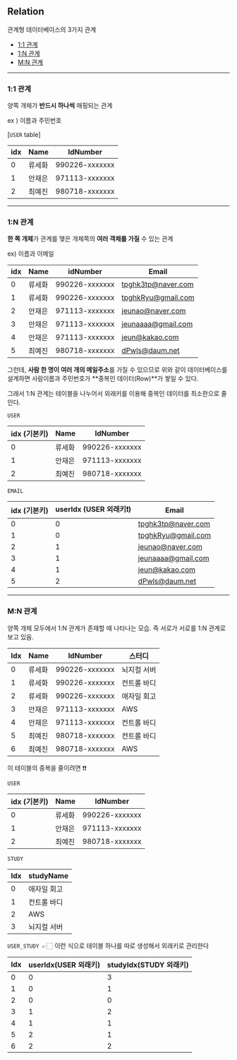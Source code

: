 ## Relation

관계형 데이터베이스의 3가지 관계

- [1:1 관계](#1:1-관계)
- [1:N 관계](#1:N-관계)
- [M:N 관계](#M:N-관계)

---

### 1:1 관계

양쪽 개체가 **반드시 하나씩** 매핑되는 관계

ex ) 이름과 주민번호

[`USER` table]

| idx  | Name   | IdNumber       |
| ---- | ------ | -------------- |
| 0    | 류세화 | 990226-xxxxxxx |
| 1    | 안재은 | 971113-xxxxxxx |
| 2    | 최예진 | 980718-xxxxxxx |

---

### 1:N 관계

**한 쪽 개체**가 관계를 맺은 개체쪽의 **여러 객체를 가질** 수 있는 관계

ex) 이름과 이메일

| idx  | Name   | idNumber       | Email              |
| ---- | ------ | -------------- | ------------------ |
| 0    | 류세화 | 990226-xxxxxxx | tpghk3tp@naver.com |
| 1    | 류세화 | 990226-xxxxxxx | tpghkRyu@gmail.com |
| 2    | 안재은 | 971113-xxxxxxx | jeunao@naver.com   |
| 3    | 안재은 | 971113-xxxxxxx | jeunaaaa@gmail.com |
| 4    | 안재은 | 971113-xxxxxxx | jeun@kakao.com     |
| 5    | 최예진 | 980718-xxxxxxx | dPwls@daum.net     |

그런데, **사람 한 명이 여러 개의 메일주소**를 가질 수 있으므로 위와 같이 데이터베이스를 설계하면 사람이름과 주민번호가 **중복인 데이터(Row)**가 쌓일 수 있다.

그래서 1:N 관계는 테이블을 나누어서 외래키를 이용해 중복인 데이터를 최소한으로 줄인다.

`USER`

| idx (기본키) | Name   | IdNumber       |
| ------------ | ------ | -------------- |
| 0            | 류세화 | 990226-xxxxxxx |
| 1            | 안재은 | 971113-xxxxxxx |
| 2            | 최예진 | 980718-xxxxxxx |

`EMAIL`

| idx (기본키) | userIdx (USER 외래키❗) | Email              |
| ------------ | ---------------------- | ------------------ |
| 0            | 0                      | tpghk3tp@naver.com |
| 1            | 0                      | tpghkRyu@gmail.com |
| 2            | 1                      | jeunao@naver.com   |
| 3            | 1                      | jeunaaaa@gmail.com |
| 4            | 1                      | jeun@kakao.com     |
| 5            | 2                      | dPwls@daum.net     |

---

### M:N 관계

양쪽 개체 모두에서 1:N 관계가 존재할 때 나타나는 모습. 즉 서로가 서로를 1:N 관계로 보고 있음.

| Idx  | Name   | IdNumber       | 스터디      |
| ---- | ------ | -------------- | ----------- |
| 0    | 류세화 | 990226-xxxxxxx | 뇌지컬 서버 |
| 1    | 류세화 | 990226-xxxxxxx | 컨트롤 바디 |
| 2    | 류세화 | 990226-xxxxxxx | 애자일 회고 |
| 3    | 안재은 | 971113-xxxxxxx | AWS         |
| 4    | 안재은 | 971113-xxxxxxx | 컨트롤 바디 |
| 5    | 최예진 | 980718-xxxxxxx | 컨트롤 바디 |
| 6    | 최예진 | 980718-xxxxxxx | AWS         |

이 테이블의 중복을 줄이려면 ❗❗

`USER`

| idx (기본키) | Name   | IdNumber       |
| ------------ | ------ | -------------- |
| 0            | 류세화 | 990226-xxxxxxx |
| 1            | 안재은 | 971113-xxxxxxx |
| 2            | 최예진 | 980718-xxxxxxx |

`STUDY`

| Idx  | studyName   |
| ---- | ----------- |
| 0    | 애자일 회고 |
| 1    | 컨트롤 바디 |
| 2    | AWS         |
| 3    | 뇌지컬 서버 |

`USER_STUDY `👉🏻 이런 식으로 테이블 하나를 따로 생성해서 외래키로 관리한다

| Idx  | userIdx(USER 외래키) | studyIdx(STUDY 외래키) |
| ---- | -------------------- | ---------------------- |
| 0    | 0                    | 3                      |
| 1    | 0                    | 1                      |
| 2    | 0                    | 0                      |
| 3    | 1                    | 2                      |
| 4    | 1                    | 1                      |
| 5    | 2                    | 1                      |
| 6    | 2                    | 2                      |
